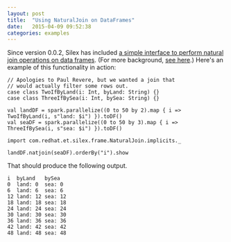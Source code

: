 ```yaml
---
layout: post
title:  "Using NaturalJoin on DataFrames"
date:   2015-04-09 09:52:38
categories: examples
---
```


Since version 0.0.2, Silex has included [a simple interface to perform natural join operations on data frames](http://projects.willbenton.com/silex/latest/api/#com.redhat.et.silex.frame.NaturalJoining).  (For more background, [see here](http://chapeau.freevariable.com/2015/04/natural-join-for-spark-dataframes.html).)  Here's an example of this functionality in action:

    // Apologies to Paul Revere, but we wanted a join that
    // would actually filter some rows out.
    case class TwoIfByLand(i: Int, byLand: String) {}
    case class ThreeIfBySea(i: Int, bySea: String) {}
    
    val landDF = spark.parallelize((0 to 50 by 2).map { i => TwoIfByLand(i, s"land: $i") }).toDF()
    val seaDF = spark.parallelize((0 to 50 by 3).map { i => ThreeIfBySea(i, s"sea: $i") }).toDF()
    
    import com.redhat.et.silex.frame.NaturalJoin.implicits._
    
    landDF.natjoin(seaDF).orderBy("i").show

That should produce the following output.

    i  byLand   bySea  
    0  land: 0  sea: 0 
    6  land: 6  sea: 6 
    12 land: 12 sea: 12
    18 land: 18 sea: 18
    24 land: 24 sea: 24
    30 land: 30 sea: 30
    36 land: 36 sea: 36
    42 land: 42 sea: 42
    48 land: 48 sea: 48



